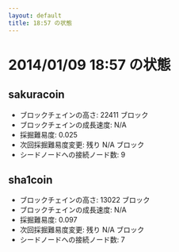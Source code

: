 ```yaml
---
layout: default
title: 18:57 の状態
---
```


# 2014/01/09 18:57 の状態

## sakuracoin
* ブロックチェインの高さ: 22411 ブロック
* ブロックチェインの成長速度: N/A
* 採掘難易度:     0.025
* 次回採掘難易度変更: 残り N/A ブロック
* シードノードへの接続ノード数: 9

## sha1coin
* ブロックチェインの高さ: 13022 ブロック
* ブロックチェインの成長速度: N/A
* 採掘難易度:     0.097
* 次回採掘難易度変更: 残り N/A ブロック
* シードノードへの接続ノード数: 7
